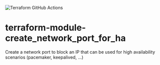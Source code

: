 ![Terraform GitHub Actions](https://github.com/johanneskastl/terraform-module-create_network_port_for_ha/workflows/Terraform%20GitHub%20Actions/badge.svg)

# terraform-module-create_network_port_for_ha
Create a network port to block an IP that can be used for high availability scenarios (pacemaker, keepalived, ...)
